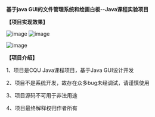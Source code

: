 **基于java GUI的文件管理系统和绘画白板--Java课程实验项目**


**【项目实现效果】**

![image](https://user-images.githubusercontent.com/81294772/157403516-df11ceda-a6dd-4f94-b209-6b6259974488.png)
![image](https://user-images.githubusercontent.com/81294772/157403641-881b6af1-0eed-4dd5-9028-b118f944e4c9.png)

![image](https://user-images.githubusercontent.com/81294772/157403733-2e61b7ec-5576-4598-abe2-e96d08fda989.png)


**【项目介绍】**

1、项目是CQU Java课程项目，基于Java GUI设计开发

2、项目不是系统开发，故存在众多bug未经调试，请谨慎使用

3、项目源码不可用于非法用途

4、项目最终解释权归作者所有
